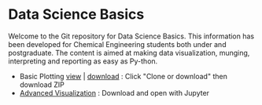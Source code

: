 # Data Science Basics

Welcome to the Git repository for Data Science Basics. This information has been developed for Chemical Engineering students both under and postgraduate. The content is aimed at making data visualization, munging, interpreting and reporting as easy as Py-thon.

* Basic Plotting [view](https://cdn.rawgit.com/badenhh/DataScience/master/Basic%20Plotting/Basic_plotting.html) | [download](https://raw.githubusercontent.com/badenhh/DataScience) : Click "Clone or download" then download ZIP
* [Advanced Visualization](https://github.com/badenhh/DataScience) : Download and open with Jupyter
